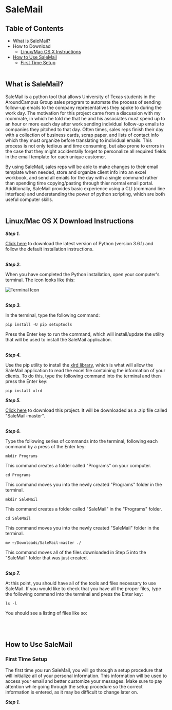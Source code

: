# SaleMail

## Table of Contents

  * [What is SaleMail?](#what-is-salemail)
  * How to Download
    * [Linux/Mac OS X Instructions](#linuxmac-os-x-download-instructions)
  * [How to Use SaleMail](#how-to-use-salemail)
    * [First Time Setup](#first-time-setup)
<br></br>

## What is SaleMail?

  SaleMail is a python tool that allows University of Texas students in the AroundCampus Group sales program to automate the process of sending follow-up emails to the company representatives they spoke to during the work day. The motivation for this project came from a discussion with my roommate, in which he told me that he and his associates must spend up to an hour or more each day after work sending individual follow-up emails to companies they pitched to that day. Often times, sales reps finish their day with a collection of business cards, scrap paper, and lists of contact info which they must organize before translating to individual emails. This process is not only tedious and time consuming, but also prone to errors in the case that they might accidentally forget to personalize all required fields in the email template for each unique customer.

  By using SaleMail, sales reps will be able to make changes to their email template when needed, store and organize client info into an excel workbook, and send all emails for the day with a single command rather than spending time copying/pasting through thier normal email portal. Additionally, SaleMail provides basic experience using a CLI (command line interface) and understanding the power of python scripting, which are both useful computer skills.
<br></br>

## Linux/Mac OS X Download Instructions

___Step 1.___ 

[Click here](https://www.python.org/ftp/python/3.6.1/python-3.6.1-macosx10.6.pkg) to download the latest version of Python (version 3.6.1) and follow the default installation instructions.
<br></br>

___Step 2.___ 

When you have completed the Python installation, open your computer's terminal. The icon looks like this: 

![Terminal Icon](http://media.idownloadblog.com/wp-content/uploads/2015/01/Terminal-icon-Yosemite-220x220.png)
<br></br>

___Step 3.___ 

In the terminal, type the following command:
```
pip install -U pip setuptools
```
Press the Enter key to run the command, which will install/update the utility that will be used to install the SaleMail application.
<br></br>

___Step 4.___

Use the pip utility to install the [xlrd library](https://pypi.python.org/pypi/xlrd), which is what will allow the SaleMail application to read the excel file containing the information of your clients. To do this, type the following command into the terminal and then press the Enter key:
```
pip install xlrd
```

___Step 5.___

[Click here](https://github.com/tsevans/SaleMail/archive/master.zip) to download this project. It will be downloaded as a .zip file called "SaleMail-master".
<br></br>

___Step 6.___

Type the following series of commands into the terminal, following each command by a press of the Enter key:
```
mkdir Programs
```
  This command creates a folder called "Programs" on your computer.
```
cd Programs
```
  This command moves you into the newly created "Programs" folder in the terminal.
```
mkdir SaleMail
```
  This command creates a folder called "SaleMail" in the "Programs" folder.
```
cd SaleMail
```
  This command moves you into the newly created "SaleMail" folder in the terminal.
```
mv ~/Downloads/SaleMail-master ./
```
  This command moves all of the files downloaded in Step 5 into the "SaleMail" folder that was just created.
<br></br>

___Step 7.___

At this point, you should have all of the tools and files necessary to use SaleMail. If you would like to check that you have all the proper files, type the following command into the terminal and press the Enter key:
```
ls -l
```
You should see a listing of files like so:

<br></br>

## How to Use SaleMail
### First Time Setup
The first time you run SaleMail, you will go through a setup procedure that will initialize all of your personal information. This information will be used to access your email and better customize your messages. Make sure to pay attention while going through the setup procedure so the correct information is entered, as it may be difficult to change later on.

___Step 1.___ 
